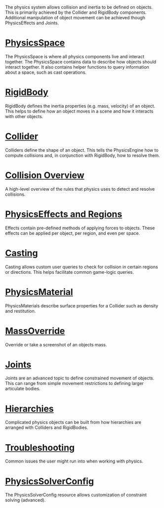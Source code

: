 The physics system allows collision and inertia to be defined on objects. This is primarily achieved by the Collider and RigidBody components. Additional manipulation of object movement can be achieved though PhysicsEffects and Joints.

 #  [PhysicsSpace](https://github.com/zeroengineteam/ZeroDocs/blob/master/zero_editor_documentation/zeromanual/physics/physicsspace.markdown)
The PhysicsSpace is where all physics components live and interact together. The PhysicsSpace contains data to describe how objects should interact together. It also contains helper functions to query information about a space, such as cast operations.
  
 #  [RigidBody](https://github.com/zeroengineteam/ZeroDocs/blob/master/zero_editor_documentation/zeromanual/physics/rigidbody.markdown)
RigidBody defines the inertia properties (e.g. mass, velocity) of an object. This helps to define how an object moves in a scene and how it interacts with other objects.
  
 #  [Collider](https://github.com/zeroengineteam/ZeroDocs/blob/master/zero_editor_documentation/zeromanual/physics/colliders.markdown)
Colliders define the shape of an object. This tells the PhysicsEngine how to compute collisions and, in conjunction with RigidBody, how to resolve them.

 #  [Collision Overview](https://github.com/zeroengineteam/ZeroDocs/blob/master/zero_editor_documentation/zeromanual/physics/collisionoverview.markdown)
A high-level overview of the rules that physics uses to detect and resolve collisions.
  
 #  [PhysicsEffects and Regions](https://github.com/zeroengineteam/ZeroDocs/blob/master/zero_editor_documentation/zeromanual/physics/physicseffectsandregions.markdown)
Effects contain pre-defined methods of applying forces to objects. These effects can be applied per object, per region, and even per space.
  
 #  [Casting](https://github.com/zeroengineteam/ZeroDocs/blob/master/zero_editor_documentation/zeromanual/physics/physicscasting.markdown)
Casting allows custom user queries to check for collision in certain regions or directions. This helps facilitate common game-logic queries.

 #  [PhysicsMaterial](https://github.com/zeroengineteam/ZeroDocs/blob/master/zero_editor_documentation/zeromanual/physics/physicsmaterial.markdown)
PhysicsMaterials describe surface properties for a Collider such as density and restitution.
  
 #  [MassOverride](https://github.com/zeroengineteam/ZeroDocs/blob/master/zero_editor_documentation/zeromanual/physics/massoverride.markdown)
Override or take a screenshot of an objects mass.

 #  [Joints](https://github.com/zeroengineteam/ZeroDocs/blob/master/zero_editor_documentation/zeromanual/physics/joints.markdown)
Joints are an advanced topic to define constrained movement of objects. This can range from simple movement restrictions to defining larger articulate bodies.

 #  [Hierarchies](https://github.com/zeroengineteam/ZeroDocs/blob/master/zero_editor_documentation/zeromanual/physics/hierarchies.markdown)
Complicated physics objects can be built from how hierarchies are arranged with Colliders and RigidBodies.
  
 #  [Troubleshooting](https://github.com/zeroengineteam/ZeroDocs/blob/master/zero_editor_documentation/zeromanual/physics/physicstroubleshooting.markdown)
Common issues the user might run into when working with physics.

 #  [PhysicsSolverConfig](https://github.com/zeroengineteam/ZeroDocs/blob/master/zero_editor_documentation/zeromanual/physics/physicssolverconfig.markdown)
The PhysicsSolverConfig resource allows customization of constraint solving (advanced). 

 